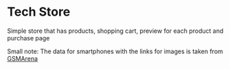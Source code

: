 # Tech Store

Simple store that has products, shopping cart, preview for each product and purchase page

Small note: The data for smartphones with the links for images is taken from [GSMArena](https://www.gsmarena.com/)
